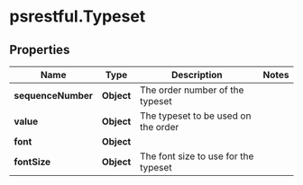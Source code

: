 # psrestful.Typeset

## Properties
Name | Type | Description | Notes
------------ | ------------- | ------------- | -------------
**sequenceNumber** | **Object** | The order number of the typeset | 
**value** | **Object** | The typeset to be used on the order | 
**font** | **Object** |  | 
**fontSize** | **Object** | The font size to use for the typeset | 
